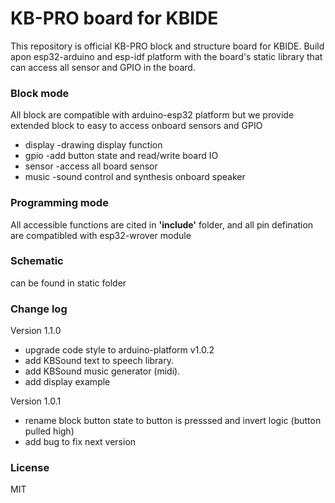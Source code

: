 # KB-PRO board for KBIDE

This repository is official KB-PRO block and structure board for KBIDE. Build apon esp32-arduino and esp-idf platform with the board's static library that can access all sensor and GPIO in the board.

### Block mode

All block are compatible with arduino-esp32 platform but we provide extended block to easy to access onboard sensors and GPIO
- display -drawing display function
- gpio -add button state and read/write board IO
- sensor -access all board sensor
- music -sound control and synthesis onboard speaker

### Programming mode

All accessible functions are cited in **'include'**  folder, and all pin defination are compatibled with esp32-wrover module

### Schematic 

can be found in static folder

### Change log

Version 1.1.0
 - upgrade code style to arduino-platform v1.0.2
 - add KBSound text to speech library.
 - add KBSound music generator (midi).
 - add display example
 
Version 1.0.1
 - rename block button state to button is presssed and invert logic (button pulled high)
 - add bug to fix next version
### License
MIT
